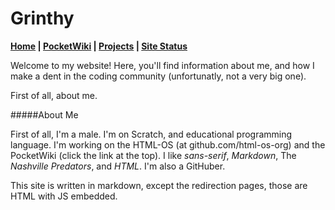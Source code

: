 # Grinthy
__[Home](grinthy.github.io) | [PocketWiki](grinthy.github.io/wiki/home) | [Projects](grinthy.github.io/projects) | [Site Status](grinthy.github.io/status)__



Welcome to my website! Here, you'll find information about me, and how I make a dent in the coding community (unfortunatly, not a very big one).

First of all, about me.

#####About Me

First of all, I'm a male.  I'm on Scratch, and educational programming language. I'm working on the HTML-OS (at github.com/html-os-org) and the PocketWiki (click the link at the top). I like _sans-serif_, _Markdown_, The _Nashville Predators_, and _HTML_. I'm also a GitHuber.

This site is written in markdown, except the redirection pages, those are HTML with JS embedded.
